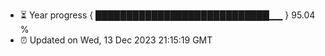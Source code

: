 - ⏳ Year progress { ████████████████████████████▁▁ } 95.04 %
- ⏰ Updated on Wed, 13 Dec 2023 21:15:19 GMT

